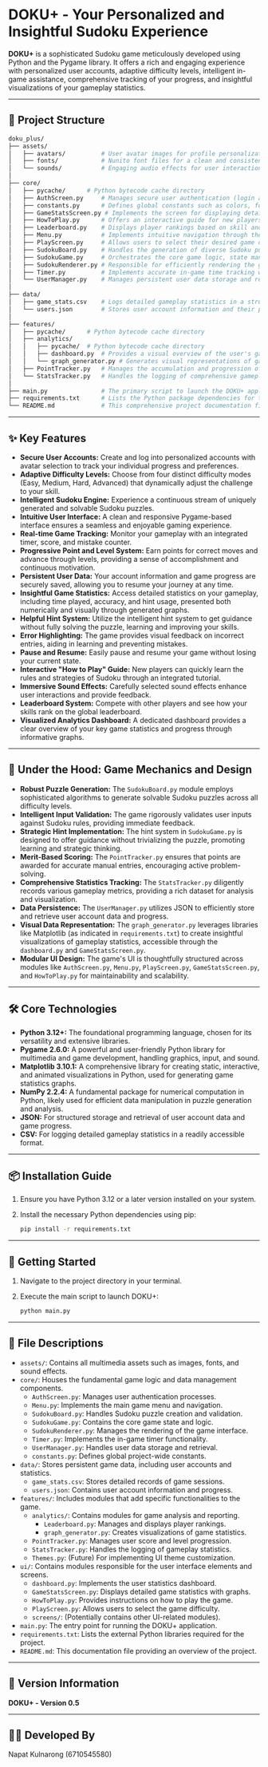 # DOKU+ - Your Personalized and Insightful Sudoku Experience

**DOKU+** is a sophisticated Sudoku game meticulously developed using Python and the Pygame library. It offers a rich and engaging experience with personalized user accounts, adaptive difficulty levels, intelligent in-game assistance, comprehensive tracking of your progress, and insightful visualizations of your gameplay statistics.

---

## 📂 Project Structure

```bash
doku_plus/
├── assets/
│   ├── avatars/          # User avatar images for profile personalization (bear.png, black_dog.png, ...)
│   ├── fonts/            # Nunito font files for a clean and consistent UI (nunito.ttf, nunito_bold.ttf, ...)
│   └── sounds/           # Engaging audio effects for user interactions and feedback (click.mp3, exit.mp3, ...)
│
├── core/
│   ├── pycache/      # Python bytecode cache directory
│   ├── AuthScreen.py     # Manages secure user authentication (login and registration)
│   ├── constants.py      # Defines global constants such as colors, fonts, and screen dimensions for consistent styling
│   ├── GameStatsScreen.py # Implements the screen for displaying detailed game statistics with graphs
│   ├── HowToPlay.py      # Offers an interactive guide for new players
│   ├── Leaderboard.py    # Displays player rankings based on skill and progress
│   ├── Menu.py           # Implements intuitive navigation through the game's main options
│   ├── PlayScreen.py     # Allows users to select their desired game difficulty
│   ├── SudokuBoard.py    # Handles the generation of diverse Sudoku puzzles and their validation
│   ├── SudokuGame.py     # Orchestrates the core game logic, state management, and hint system
│   ├── SudokuRenderer.py # Responsible for efficiently rendering the game board and UI elements
│   ├── Timer.py          # Implements accurate in-game time tracking with pause and resume
│   └── UserManager.py    # Manages persistent user data storage and retrieval using JSON
│
├── data/
│   ├── game_stats.csv    # Logs detailed gameplay statistics in a structured CSV format for analysis
│   └── users.json        # Stores user account information and their progress (levels, points)
│
├── features/
│   ├── pycache/      # Python bytecode cache directory
│   ├── analytics/
│   │   ├── pycache/  # Python bytecode cache directory
│   │   ├── dashboard.py  # Provides a visual overview of the user's game statistics and progress
│   │   └── graph_generator.py # Generates visual representations of gameplay statistics
│   ├── PointTracker.py   # Manages the accumulation and progression of user points and levels
│   └── StatsTracker.py   # Handles the logging of comprehensive gameplay statistics
│
├── main.py               # The primary script to launch the DOKU+ application
├── requirements.txt      # Lists the Python package dependencies for the project
└── README.md             # This comprehensive project documentation file
```

---

## ✨ Key Features

-   **Secure User Accounts:** Create and log into personalized accounts with avatar selection to track your individual progress and preferences.
-   **Adaptive Difficulty Levels:** Choose from four distinct difficulty modes (Easy, Medium, Hard, Advanced) that dynamically adjust the challenge to your skill.
-   **Intelligent Sudoku Engine:** Experience a continuous stream of uniquely generated and solvable Sudoku puzzles.
-   **Intuitive User Interface:** A clean and responsive Pygame-based interface ensures a seamless and enjoyable gaming experience.
-   **Real-time Game Tracking:** Monitor your gameplay with an integrated timer, score, and mistake counter.
-   **Progressive Point and Level System:** Earn points for correct moves and advance through levels, providing a sense of accomplishment and continuous motivation.
-   **Persistent User Data:** Your account information and game progress are securely saved, allowing you to resume your journey at any time.
-   **Insightful Game Statistics:** Access detailed statistics on your gameplay, including time played, accuracy, and hint usage, presented both numerically and visually through generated graphs.
-   **Helpful Hint System:** Utilize the intelligent hint system to get guidance without fully solving the puzzle, learning and improving your skills.
-   **Error Highlighting:** The game provides visual feedback on incorrect entries, aiding in learning and preventing mistakes.
-   **Pause and Resume:** Easily pause and resume your game without losing your current state.
-   **Interactive "How to Play" Guide:** New players can quickly learn the rules and strategies of Sudoku through an integrated tutorial.
-   **Immersive Sound Effects:** Carefully selected sound effects enhance user interactions and provide feedback.
-   **Leaderboard System:** Compete with other players and see how your skills rank on the global leaderboard.
-   **Visualized Analytics Dashboard:** A dedicated dashboard provides a clear overview of your key game statistics and progress through informative graphs.

---

## 🧠 Under the Hood: Game Mechanics and Design

-   **Robust Puzzle Generation:** The `SudokuBoard.py` module employs sophisticated algorithms to generate solvable Sudoku puzzles across all difficulty levels.
-   **Intelligent Input Validation:** The game rigorously validates user inputs against Sudoku rules, providing immediate feedback.
-   **Strategic Hint Implementation:** The hint system in `SudokuGame.py` is designed to offer guidance without trivializing the puzzle, promoting learning and strategic thinking.
-   **Merit-Based Scoring:** The `PointTracker.py` ensures that points are awarded for accurate manual entries, encouraging active problem-solving.
-   **Comprehensive Statistics Tracking:** The `StatsTracker.py` diligently records various gameplay metrics, providing a rich dataset for analysis and visualization.
-   **Data Persistence:** The `UserManager.py` utilizes JSON to efficiently store and retrieve user account data and progress.
-   **Visual Data Representation:** The `graph_generator.py` leverages libraries like Matplotlib (as indicated in `requirements.txt`) to create insightful visualizations of gameplay statistics, accessible through the `dashboard.py` and `GameStatsScreen.py`.
-   **Modular UI Design:** The game's UI is thoughtfully structured across modules like `AuthScreen.py`, `Menu.py`, `PlayScreen.py`, `GameStatsScreen.py`, and `HowToPlay.py` for maintainability and scalability.

---

## 🛠️ Core Technologies

-   **Python 3.12+:** The foundational programming language, chosen for its versatility and extensive libraries.
-   **Pygame 2.6.0:** A powerful and user-friendly Python library for multimedia and game development, handling graphics, input, and sound.
-   **Matplotlib 3.10.1:** A comprehensive library for creating static, interactive, and animated visualizations in Python, used for generating game statistics graphs.
-   **NumPy 2.2.4:** A fundamental package for numerical computation in Python, likely used for efficient data manipulation in puzzle generation and analysis.
-   **JSON:** For structured storage and retrieval of user account data and game progress.
-   **CSV:** For logging detailed gameplay statistics in a readily accessible format.

---

## 📦 Installation Guide

1.  Ensure you have Python 3.12 or a later version installed on your system.
2.  Install the necessary Python dependencies using pip:

    ```bash
    pip install -r requirements.txt
    ```

---

## 🚀 Getting Started

1.  Navigate to the project directory in your terminal.
2.  Execute the main script to launch DOKU+:

    ```bash
    python main.py
    ```

---

## 📂 File Descriptions

-   `assets/`: Contains all multimedia assets such as images, fonts, and sound effects.
-   `core/`: Houses the fundamental game logic and data management components.
    -   `AuthScreen.py`: Manages user authentication processes.
    -   `Menu.py`: Implements the main game menu and navigation.
    -   `SudokuBoard.py`: Handles Sudoku puzzle creation and validation.
    -   `SudokuGame.py`: Contains the core game state and logic.
    -   `SudokuRenderer.py`: Manages the rendering of the game interface.
    -   `Timer.py`: Implements the in-game timer functionality.
    -   `UserManager.py`: Handles user data storage and retrieval.
    -   `constants.py`: Defines global project-wide constants.
-   `data/`: Stores persistent game data, including user accounts and statistics.
    -   `game_stats.csv`: Stores detailed records of game sessions.
    -   `users.json`: Contains user account information and progress.
-   `features/`: Includes modules that add specific functionalities to the game.
    -   `analytics/`: Contains modules for game analysis and reporting.
        -   `Leaderboard.py`: Manages and displays player rankings.
        -   `graph_generator.py`: Creates visualizations of game statistics.
    -   `PointTracker.py`: Manages user score and level progression.
    -   `StatsTracker.py`: Handles the logging of gameplay statistics.
    -   `Themes.py`: (Future) For implementing UI theme customization.
-   `ui/`: Contains modules responsible for the user interface elements and screens.
    -   `dashboard.py`: Implements the user statistics dashboard.
    -   `GameStatsScreen.py`: Displays detailed game statistics with graphs.
    -   `HowToPlay.py`: Provides instructions on how to play the game.
    -   `PlayScreen.py`: Allows users to select the game difficulty.
    -   `screens/`: (Potentially contains other UI-related modules).
-   `main.py`: The entry point for running the DOKU+ application.
-   `requirements.txt`: Lists the external Python libraries required for the project.
-   `README.md`: This documentation file providing an overview of the project.

---

## 📌 Version Information

**DOKU+ - Version 0.5**

---

## 🧑‍💻 Developed By

Napat Kulnarong (6710545580)
